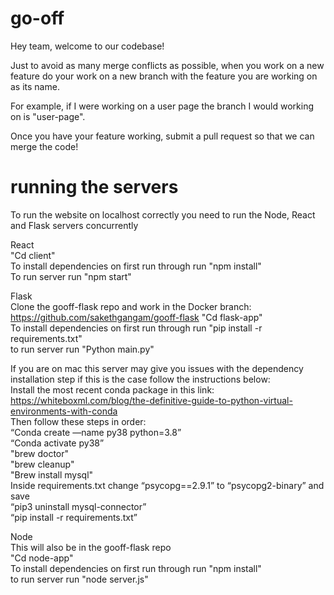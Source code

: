 # go-off

Hey team, welcome to our codebase!

Just to avoid as many merge conflicts as possible, when you work on a new feature
do your work on a new branch with the feature you are working on as its name.

For example, if I were working on a user page the branch I would working on is "user-page".

Once you have your feature working, submit a pull request so that we can merge the code!

# running the servers
To run the website on localhost correctly you need to run the Node, React and Flask servers concurrently

React  
"Cd client"  
To install dependencies on first run through run "npm install"  
To run server run "npm start"  

Flask  
Clone the gooff-flask repo and work in the Docker branch: https://github.com/sakethgangam/gooff-flask 
"Cd flask-app"  
To install dependencies on first run through run "pip install -r requirements.txt"  
to run server run "Python main.py"  

If you are on mac this server may give you issues with the dependency installation step if this is the case follow the instructions below:   
Install the most recent conda package in this link: https://whiteboxml.com/blog/the-definitive-guide-to-python-virtual-environments-with-conda  
Then follow these steps in order:   
“Conda create —name py38 python=3.8”  
“Conda activate py38”  
"brew doctor"  
"brew cleanup"  
"Brew install mysql"  
Inside requirements.txt change “psycopg==2.9.1” to “psycopg2-binary” and save  
“pip3 uninstall mysql-connector”  
“pip install -r requirements.txt”  

Node  
This will also be in the gooff-flask repo  
"Cd node-app"  
To install dependencies on first run through run "npm install"  
to run server run "node server.js"  
